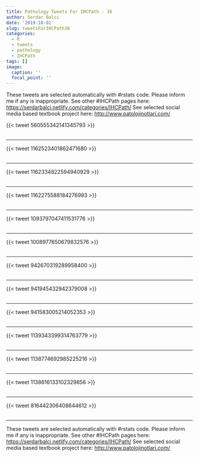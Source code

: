 ```yaml
---
title: Pathology Tweets For IHCPath - 36
author: Serdar Balci
date: '2019-10-01'
slug: tweetsForIHCPath36
categories:
  - R
  - tweets
  - pathology
  - IHCPath
tags: []
image:
  caption: ''
  focal_point: ''
---
```



These tweets are selected automatically with #rstats code. Please inform me if any is inappropriate.
See other #IHCPath pages here: https://serdarbalci.netlify.com/categories/IHCPath/ 
See selected social media based textbook project here: http://www.patolojinotlari.com/

{{< tweet 560555342141345793 >}}
<br>
<br>
<hr>
{{< tweet 1162523401862471680 >}}
<br>
<br>
<hr>
{{< tweet 1162334822594940929 >}}
<br>
<br>
<hr>
{{< tweet 1162275588184276993 >}}
<br>
<br>
<hr>
{{< tweet 1093797047411531776 >}}
<br>
<br>
<hr>
{{< tweet 1008977650679832576 >}}
<br>
<br>
<hr>
{{< tweet 942670319289958400 >}}
<br>
<br>
<hr>
{{< tweet 941945432942379008 >}}
<br>
<br>
<hr>
{{< tweet 941583005214052353 >}}
<br>
<br>
<hr>
{{< tweet 1139343399314763779 >}}
<br>
<br>
<hr>
{{< tweet 1138774692985225216 >}}
<br>
<br>
<hr>
{{< tweet 1138616133102329856 >}}
<br>
<br>
<hr>
{{< tweet 816442306408644612 >}}
<br>
<br>
<hr>


These tweets are selected automatically with #rstats code. Please inform me if any is inappropriate.
See other #IHCPath pages here: https://serdarbalci.netlify.com/categories/IHCPath/ 
See selected social media based textbook project here: http://www.patolojinotlari.com/
